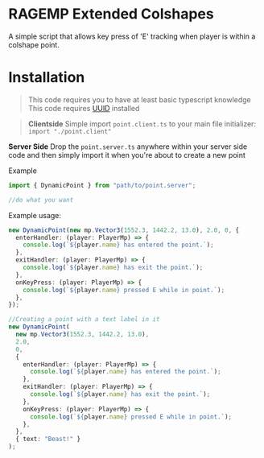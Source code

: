 # RAGEMP Extended Colshapes

A simple script that allows key press of 'E' tracking when player is within a colshape point.

# Installation

> This code requires you to have at least basic typescript knowledge
> <br>
> This code requires [UUID](https://www.npmjs.com/package/uuid) installed

> **Clientside**
> Simple import `point.client.ts` to your main file initializer:
> `import "./point.client"`

**Server Side**
Drop the `point.server.ts` anywhere within your server side code and then simply import it when you're about to create a new point

Example

```ts
import { DynamicPoint } from "path/to/point.server";

//do what you want
```

Example usage:

```ts
new DynamicPoint(new mp.Vector3(1552.3, 1442.2, 13.0), 2.0, 0, {
  enterHandler: (player: PlayerMp) => {
    console.log(`${player.name} has entered the point.`);
  },
  exitHandler: (player: PlayerMp) => {
    console.log(`${player.name} has exit the point.`);
  },
  onKeyPress: (player: PlayerMp) => {
    console.log(`${player.name} pressed E while in point.`);
  },
});

//Creating a point with a text label in it
new DynamicPoint(
  new mp.Vector3(1552.3, 1442.2, 13.0),
  2.0,
  0,
  {
    enterHandler: (player: PlayerMp) => {
      console.log(`${player.name} has entered the point.`);
    },
    exitHandler: (player: PlayerMp) => {
      console.log(`${player.name} has exit the point.`);
    },
    onKeyPress: (player: PlayerMp) => {
      console.log(`${player.name} pressed E while in point.`);
    },
  },
  { text: "Beast!" }
);
```
